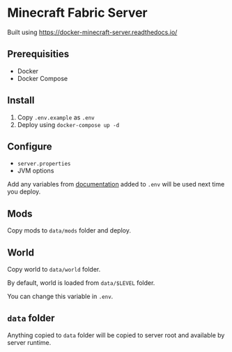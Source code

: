 # Minecraft Fabric Server

Built using https://docker-minecraft-server.readthedocs.io/

## Prerequisities

- Docker
- Docker Compose

## Install

1. Copy `.env.example` as `.env`
2. Deploy using `docker-compose up -d`

## Configure

- `server.properties`
- JVM options

Add any variables from [documentation](https://docker-minecraft-server.readthedocs.io/en/latest/variables/) added to `.env` will be used next time you deploy.

## Mods

Copy mods to `data/mods` folder and deploy.

## World

Copy world to `data/world` folder.

By default, world is loaded from `data/$LEVEL` folder.

You can change this variable in `.env`.

## `data` folder

Anything copied to `data` folder will be copied to server root and available by server runtime.
